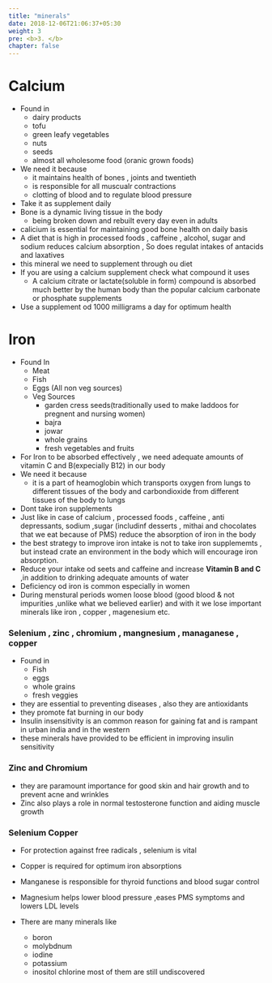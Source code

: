 ```yaml
---
title: "minerals"
date: 2018-12-06T21:06:37+05:30
weight: 3
pre: <b>3. </b>
chapter: false
---
```



# Calcium

- Found in 
  - dairy products
  - tofu
  - green leafy vegetables
  - nuts
  - seeds
  - almost all wholesome food (oranic grown foods)
- We need it because
  - it maintains health of bones , joints and twentieth
  - is responsible for all muscualr contractions
  - clotting of blood and to regulate blood pressure
- Take it as supplement daily 
- Bone is a dynamic living tissue in the body
  - being broken down and rebuilt every day even in adults
- calicium is essential for maintaining good bone health on daily basis
- A diet that is high in processed foods , caffeine , alcohol, sugar and sodium reduces calcium absorption , So does regulat intakes of antacids and laxatives
- this mineral we need to supplement through ou diet
- If you are using a calcium supplement check what compound it uses
  - A calcium citrate or lactate(soluble in form) compound is absorbed much better by the human body than the popular calcium carbonate or phosphate supplements
- Use a supplement od 1000 milligrams a day for optimum health

# Iron

- Found In 
  - Meat
  - Fish
  - Eggs (All non veg sources)
  - Veg Sources
    - garden cress seeds(traditionally used to make laddoos for pregnent and nursing women)
    - bajra
    - jowar 
    - whole grains
    - fresh vegetables and fruits
- For Iron to be absorbed effectively , we need adequate amounts of vitamin C and B(expecially B12) in our body
- We need it because 
  - it is a part of heamoglobin which transports oxygen from lungs to different tissues of the body and carbondioxide from different tissues of the body to lungs
- Dont take iron supplements
- Just like in case of calcium , processed foods , caffeine , anti depressants, sodium ,sugar (includinf desserts , mithai and chocolates that we eat because of PMS) reduce the absorption of iron in the body
- the best strategy to improve iron intake is not to take iron supplememts , but instead crate an environment in the body which will encourage iron absorption.
- Reduce your intake od seets and caffeine and increase __Vitamin B and C__ ,in addition to drinking adequate amounts of water
- Deficiency od iron is common especially in women 
- During menstural periods women loose blood (good blood & not impurities ,unlike what we believed earlier) and with it  we lose important minerals like iron , copper , magenesium etc.

### Selenium , zinc , chromium , mangnesium , managanese , copper

- Found in 
  - Fish 
  - eggs
  - whole grains
  - fresh veggies
- they are essential to preventing diseases , also they are antioxidants
- they promote fat burning in our body
- Insulin insensitivity is an common reason for gaining fat and is rampant in urban india and in the western
- these minerals have provided to be efficient in improving insulin sensitivity

### Zinc and Chromium

- they are paramount importance for good skin and hair growth and to prevent acne and wrinkles
- Zinc also plays a role in normal testosterone function and aiding muscle growth

### Selenium Copper

- For protection against free radicals , selenium is vital
- Copper is required for optimum iron absorptions
- Manganese is responsible for thyroid functions and blood sugar control
- Magnesium helps lower blood pressure ,eases PMS symptoms and lowers LDL levels

- There are many minerals like
  - boron 
  - molybdnum
  - iodine
  - potassium
  - inositol chlorine
  most of them are still undiscovered
